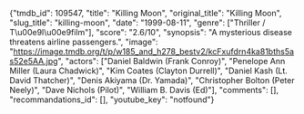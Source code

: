 {"tmdb_id": 109547, "title": "Killing Moon", "original_title": "Killing Moon", "slug_title": "killing-moon", "date": "1999-08-11", "genre": ["Thriller / T\u00e9l\u00e9film"], "score": "2.6/10", "synopsis": "A mysterious disease threatens airline passengers.", "image": "https://image.tmdb.org/t/p/w185_and_h278_bestv2/kcFxufdrn4ka81bths5as52e5AA.jpg", "actors": ["Daniel Baldwin (Frank Conroy)", "Penelope Ann Miller (Laura Chadwick)", "Kim Coates (Clayton Durrell)", "Daniel Kash (Lt. David Thatcher)", "Denis Akiyama (Dr. Yamada)", "Christopher Bolton (Peter Neely)", "Dave Nichols (Pilot)", "William B. Davis (Ed)"], "comments": [], "recommandations_id": [], "youtube_key": "notfound"}